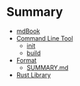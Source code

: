 # Summary

- [mdBook](README.md)
- [Command Line Tool](cli/cli-tool.md)
    - [init](cli/init.md)
    - [build](cli/build.md)
- [Format]()
    - [SUMMARY.md]()
- [Rust Library]()
